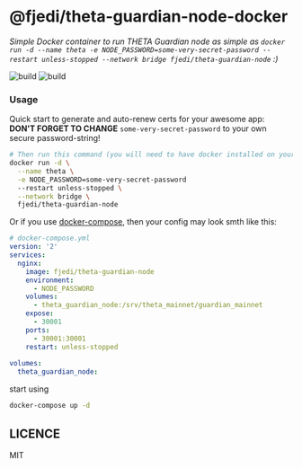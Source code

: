 # @fjedi/theta-guardian-node-docker
*Simple Docker container to run THETA Guardian node as simple as `docker run -d --name theta -e NODE_PASSWORD=some-very-secret-password --restart unless-stopped --network bridge fjedi/theta-guardian-node` :)*

![build](https://img.shields.io/docker/cloud/build/fjedi/theta-guardian-node.svg)
![build](https://img.shields.io/docker/pulls/fjedi/theta-guardian-node.svg)


### Usage

Quick start to generate and auto-renew certs for your awesome app:  
**DON'T FORGET TO CHANGE** `some-very-secret-password` to your own secure password-string!

```Bash
# Then run this command (you will need to have docker installed on your server/pc)
docker run -d \
  --name theta \
  -e NODE_PASSWORD=some-very-secret-password
  --restart unless-stopped \
  --network bridge \
  fjedi/theta-guardian-node
```

Or if you use [docker-compose](https://docs.docker.com/compose/), then your config may look smth like this:

```yaml
# docker-compose.yml
version: '2'
services:
  nginx:
    image: fjedi/theta-guardian-node
    environment:
      - NODE_PASSWORD
    volumes:
      - theta_guardian_node:/srv/theta_mainnet/guardian_mainnet
    expose:
      - 30001
    ports:
      - 30001:30001
    restart: unless-stopped
  
volumes:
  theta_guardian_node:
```

start using
```Bash
docker-compose up -d
```

## LICENCE

MIT
